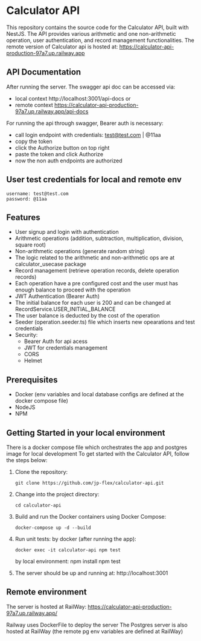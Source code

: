 # Calculator API
This repository contains the source code for the Calculator API, built with NestJS. The API provides various arithmetic and one non-arithmetic operation, user authentication, and record management functionalities. The remote version of Calculator api is hosted at:
https://calculator-api-production-97a7.up.railway.app

## API Documentation
After running the server. The swagger api doc can be accessed via:
- local context http://localhost:3001/api-docs
or 
- remote context https://calculator-api-production-97a7.up.railway.app/api-docs

For running the api through swagger, Bearer auth is necessary:
- call login endpoint with credentials: test@test.com | @11aa
- copy the token
- click the Authorize button on top right
- paste the token and click Authorize
- now the non auth endpoints are authorized

## User test credentials for local and remote env
```shell
username: test@test.com
password: @11aa
```

## Features
- User signup and login with authentication
- Arithmetic operations (addition, subtraction, multiplication, division, square root)
- Non-arithmetic operations (generate random string)
- The logic related to the arithmetic and non-arithmetic ops are at calculator_usecase package
- Record management (retrieve operation records, delete operation records)
- Each operation have a pre configured cost and the user must has enough balance to proceed with the operation
- JWT Authentication (Bearer Auth)
- The initial balance for each user is 200 and can be changed at RecordService.USER_INITIAL_BALANCE
- The user balance is deducted by the cost of the operation
- Seeder (operation.seeder.ts) file which inserts new opearations and test credentials
- Security:
    - Bearer Auth for api acess
    - JWT for credentials management
    - CORS
    - Helmet

## Prerequisites
- Docker (env variables and local database configs are defined at the docker compose file)
- NodeJS
- NPM

## Getting Started in your local environment

There is a docker compose file which orchestrates the app and postgres image for local development
To get started with the Calculator API, follow the steps below:

1. Clone the repository:
   ```shell
   git clone https://github.com/jp-flex/calculator-api.git
   ```

2. Change into the project directory:
    ```shell
    cd calculator-api
    ```

3. Build and run the Docker containers using Docker Compose:
    ```shell
    docker-compose up -d --build
    ```
4. Run unit tests:
   by docker (after running the app):
    ```shell
    docker exec -it calculator-api npm test
    ```
   by local environment:
   npm install
   npm test

5. The server should be up and running at: http://localhost:3001


## Remote environment
The server is hosted at RailWay: 
https://calculator-api-production-97a7.up.railway.app/

Railway uses DockerFile to deploy the server
The Postgres server is also hosted at RailWay (the remote pg env variables are defined at RailWay)